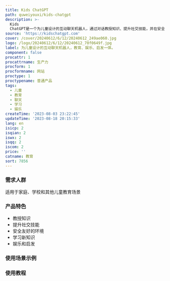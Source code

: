 ```yaml
---
title: Kids ChatGPT
path: quweiyouxi/kids-chatgpt
description: >-
  Kids
  ChatGPT是一个为儿童设计的互动聊天机器人，通过对话教授知识、提升社交技能，并在安全友好的环境中帮助孩子学习、娱乐和启发。我们的人工智能聊天机器人可以帮助孩子学习新知识、提高社交技能，并在安全友好的环境中获得乐趣。
source: 'https://kidschatgpt.com'
cover: /cover/20240612/6/12/20240612_249ae060.jpg
logo: /logo/20240612/6/12/20240612_70f0649f.jpg
label: 为儿童设计的互动聊天机器人，教育、娱乐、启发一体。
component: false
procattr: 1
procattrname: 生产力
procform: 1
procformname: 网站
proctype: 1
proctypename: 普通产品
tags:
  - 儿童
  - 教育
  - 聊天
  - 学习
  - 娱乐
createTime: '2023-08-03 23:22:45'
updateTime: '2023-08-18 20:15:33'
lang: en
isicp: 2
isqian: 2
iswx: 2
isqq: 2
iscom: 2
price: ''
catname: 教育
sort: 7856
---
```




### 需求人群
适用于家庭、学校和其他儿童教育场景

### 产品特色
- 教授知识
- 提升社交技能
- 安全友好的环境
- 学习新知识
- 娱乐和启发

### 使用场景示例


### 使用教程


  
